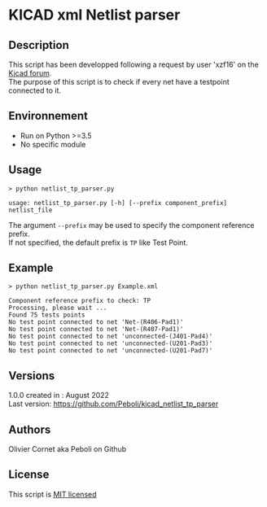 # KICAD xml Netlist parser

## Description

This script has been developped following a request by user 'xzf16' on the [Kicad forum](https://forum.kicad.info/t/could-anyone-have-a-python-script-to-export-the-relationship-between-net-and-test-point/37024).<br>
The purpose of this script is to check if every net have a testpoint connected to it.

## Environnement
 * Run on Python >=3.5
 * No specific module

## Usage

```shell
> python netlist_tp_parser.py

usage: netlist_tp_parser.py [-h] [--prefix component_prefix] netlist_file
```

The argument `--prefix` may be used to specify the component reference prefix.<br>
If not specified, the default prefix is `TP` like Test Point.

## Example

```shell
> python netlist_tp_parser.py Example.xml

Component reference prefix to check: TP
Processing, please wait ...
Found 75 tests points
No test point connected to net 'Net-(R406-Pad1)'
No test point connected to net 'Net-(R407-Pad1)'
No test point connected to net 'unconnected-(J401-Pad4)'
No test point connected to net 'unconnected-(U201-Pad3)'
No test point connected to net 'unconnected-(U201-Pad7)'
```

## Versions

1.0.0 created in : August 2022<br>
Last version: https://github.com/Peboli/kicad_netlist_tp_parser  

## Authors
Olivier Cornet aka Peboli on Github

## License
This script is [MIT licensed](https://github.com/Peboli/kicad_netlist_tp_parser/blob/main/LICENSE)
